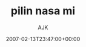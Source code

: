 ---
title: 'pilin nasa mi'
posts: 1
hash: 't666'
author: 'AJK'
date: 2007-02-13T23:47:00+00:00
sources:
  - http://forums.tokipona.org/viewtopic.php%3Ft=666.html
---